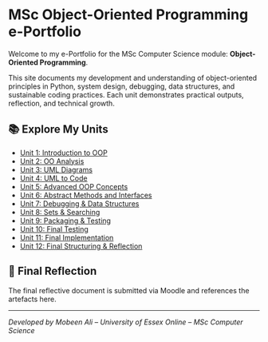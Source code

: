 # MSc Object-Oriented Programming e-Portfolio

Welcome to my e-Portfolio for the MSc Computer Science module: **Object-Oriented Programming**.

This site documents my development and understanding of object-oriented principles in Python, system design, debugging, data structures, and sustainable coding practices. Each unit demonstrates practical outputs, reflection, and technical growth.

## 📚 Explore My Units

- [Unit 1: Introduction to OOP](./Unit01_IntroToOOP/)
- [Unit 2: OO Analysis](./Unit02_OOAnalysis/)
- [Unit 3: UML Diagrams](./Unit03_UML/)
- [Unit 4: UML to Code](./Unit04_UMLtoCode/)
- [Unit 5: Advanced OOP Concepts](./Unit05_OOPConcepts/)
- [Unit 6: Abstract Methods and Interfaces](./Unit06_AbstractMethods_Interfaces/)
- [Unit 7: Debugging & Data Structures](./Unit07_Debugging_DataStructures/)
- [Unit 8: Sets & Searching](./Unit08_DataSearch_Sets/)
- [Unit 9: Packaging & Testing](./Unit09_Packaging_Testing/)
- [Unit 10: Final Testing](./Unit10_Testing_FinalPrep/)
- [Unit 11: Final Implementation](./Unit11_DesignPatterns_Sustainability/)
- [Unit 12: Final Structuring & Reflection](./Unit12_Finalisation/)

## 📄 Final Reflection
The final reflective document is submitted via Moodle and references the artefacts here.

---
*Developed by Mobeen Ali – University of Essex Online – MSc Computer Science*
